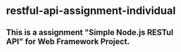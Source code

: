 # restful-api-assignment-individual

## This is a assignment "Simple Node.js RESTul API" for Web Framework Project.
